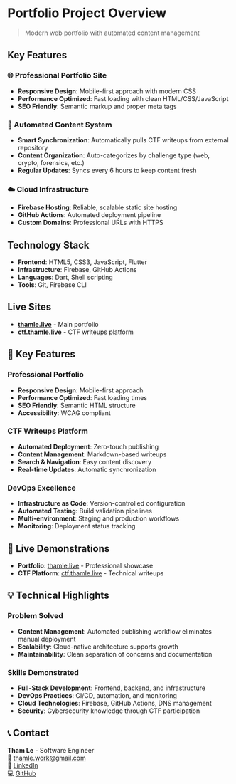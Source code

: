 # Portfolio Project Overview

> Modern web portfolio with automated content management

## Key Features

### 🌐 Professional Portfolio Site

- **Responsive Design**: Mobile-first approach with modern CSS
- **Performance Optimized**: Fast loading with clean HTML/CSS/JavaScript
- **SEO Friendly**: Semantic markup and proper meta tags

### 🔄 Automated Content System

- **Smart Synchronization**: Automatically pulls CTF writeups from external repository
- **Content Organization**: Auto-categorizes by challenge type (web, crypto, forensics, etc.)
- **Regular Updates**: Syncs every 6 hours to keep content fresh

### ☁️ Cloud Infrastructure

- **Firebase Hosting**: Reliable, scalable static site hosting
- **GitHub Actions**: Automated deployment pipeline
- **Custom Domains**: Professional URLs with HTTPS

## Technology Stack

- **Frontend**: HTML5, CSS3, JavaScript, Flutter
- **Infrastructure**: Firebase, GitHub Actions
- **Languages**: Dart, Shell scripting
- **Tools**: Git, Firebase CLI

## Live Sites

- **[thamle.live](https://thamle.live)** - Main portfolio
- **[ctf.thamle.live](https://ctf.thamle.live)** - CTF writeups platform

## 🎯 Key Features

### Professional Portfolio

- **Responsive Design**: Mobile-first approach
- **Performance Optimized**: Fast loading times
- **SEO Friendly**: Semantic HTML structure
- **Accessibility**: WCAG compliant

### CTF Writeups Platform

- **Automated Deployment**: Zero-touch publishing
- **Content Management**: Markdown-based writeups
- **Search & Navigation**: Easy content discovery
- **Real-time Updates**: Automatic synchronization

### DevOps Excellence

- **Infrastructure as Code**: Version-controlled configuration
- **Automated Testing**: Build validation pipelines
- **Multi-environment**: Staging and production workflows
- **Monitoring**: Deployment status tracking

## 🚀 Live Demonstrations

- **Portfolio**: [thamle.live](https://thamle.live) - Professional showcase
- **CTF Platform**: [ctf.thamle.live](https://ctf.thamle.live) - Technical writeups

## 💡 Technical Highlights

### Problem Solved

- **Content Management**: Automated publishing workflow eliminates manual deployment
- **Scalability**: Cloud-native architecture supports growth
- **Maintainability**: Clean separation of concerns and documentation

### Skills Demonstrated

- **Full-Stack Development**: Frontend, backend, and infrastructure
- **DevOps Practices**: CI/CD, automation, and monitoring
- **Cloud Technologies**: Firebase, GitHub Actions, DNS management
- **Security**: Cybersecurity knowledge through CTF participation

## 📞 Contact

**Tham Le** - Software Engineer  
📧 <thamle.work@gmail.com>  
🔗 [LinkedIn](https://linkedin.com/in/tham42)  
💻 [GitHub](https://github.com/tham-le)
